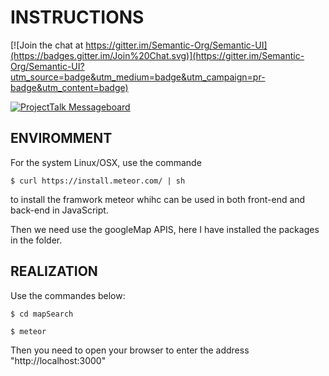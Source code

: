 # INSTRUCTIONS
[![Join the chat at https://gitter.im/Semantic-Org/Semantic-UI](https://badges.gitter.im/Join%20Chat.svg)](https://gitter.im/Semantic-Org/Semantic-UI?utm_source=badge&utm_medium=badge&utm_campaign=pr-badge&utm_content=badge)  

[![ProjectTalk Messageboard](http://www.projecttalk.io/images/gh_badge-3e578a9f437f841de7446bab9a49d103.svg?vsn=d)](http://www.projecttalk.io/boards/Semantic-Org%2FSemantic-UI?utm_campaign=gh-badge&utm_medium=badge&utm_source=github)
## ENVIROMMENT
For the system Linux/OSX, use the commande  

`$ curl https://install.meteor.com/ | sh`  

to install the framwork meteor whihc can be used in both front-end and back-end in JavaScript.

Then we need use the googleMap APIS, here I have installed the packages in the folder.

## REALIZATION
Use the commandes below:  

`$ cd mapSearch`  

`$ meteor`  

Then you need to open your browser to enter the address 
    "http://localhost:3000"
